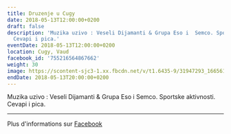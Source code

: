 ```yaml
---
title: Druzenje u Cugy
date: 2018-05-13T12:00:00+0200
draft: false
description: 'Muzika uzivo : Veseli Dijamanti & Grupa Eso i  Semco. Sportske aktivnosti.
  Cevapi i pica.'
eventDate: 2018-05-13T12:00:00+0200
location: Cugy, Vaud
facebook_id: '755216564867662'
weight: 30
image: https://scontent-sjc3-1.xx.fbcdn.net/v/t1.6435-9/31947293_1665614486867697_1159691004425535488_n.jpg?_nc_cat=104&ccb=1-7&_nc_sid=9e60e4&_nc_eui2=AeFipLlRg59hNSSnv5reX2cYf1iTKtjmESN_WJMq2OYRI3MUZxStDgfka5Lmfx-7POxIGBV63Euyv1iX1bryLCf9&_nc_ohc=9ysns-u0rY0Q7kNvwE_4ujv&_nc_oc=AdkdEYlPHy7ipPyCkRX1lRupopQ1RC78VOMY20tENOvcAHTX997uA1paDK5n0aWL4s0&_nc_zt=23&_nc_ht=scontent-sjc3-1.xx&edm=ABTKTjYEAAAA&_nc_gid=8BbdnJfLPlJOTkAXIHvALg&oh=00_AfHq3RXQ-gUoCedVq9RC2fORis-Ig3oGXyGBViXsJEMNxg&oe=683E30DA
endDate: 2018-05-13T20:00:00+0200
---
```


Muzika uzivo : Veseli Dijamanti & Grupa Eso i  Semco. Sportske aktivnosti. Cevapi i pica.

---

Plus d'informations sur [Facebook](https://facebook.com/events/755216564867662)
